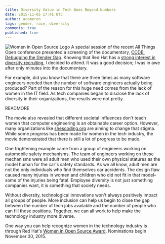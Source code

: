 ```yaml
---
title: Diversity Value in Tech Goes Beyond Numbers
date: 2015-11-05 17:41 UTC
author: acameron
tags: gender, race, diversity
comments: true
published: true
---
```

![Women in Open Source Logo](blog/WOS_logo1-xsm.gif) A special session of the recent All Things Open conference presented a screening of the documentary, [CODE: Debugging the Gender Gap](http://www.codedocumentary.com/). Knowing that Red Hat has a [strong interest in diversity recruiting](http://www.redhat.com/en/about/blog/diversity-and-our-business), I decided to attend. It was a good decision; I was in awe after only minutes into the documentary.

For example, did you know that there are three times as many software engineers needed than the number of software engineers actually being produced? Part of the reason for this huge need comes from the lack of women in the IT field. As tech companies began to disclose the lack of diversity in their organizations, the results were not pretty.

READMORE

The movie also revealed that different societal influences don't teach women that computer engineering is an obtainable career option. However, many organizations like [shescoding.org](http://shescoding.org/) are aiming to change that stigma. While some progress has been made for women in the tech industry, the movie demonstrated that there is still a lot of progress to be made.

One frightening example came from a group of engineers working on automobile safety mechanisms. The team of engineers working on these mechanisms were all adult men who used their own physical statures as the model human for the car's safety standards. As we all know, adult men are not the only individuals who find themselves car accidents. The design flaw caused many injuries in women and children who did not fit in that model–some of the injuries being fatal. Employee diversity is not just something companies want, it is something that society needs.

Without diversity, technological innovations won't always positively impact all groups of people. More inclusion can help us begin to close the gap between the number of tech jobs available and the number of people who can fill those positions. Together, we can all work to help make the technology industry more diverse.

One way you can help recognize women in the technology industry is through Red Hat's [Women in Open Source Award](http://www.redhat.com/en/about/women-in-open-source). Nominations begin November 30, 2015.
